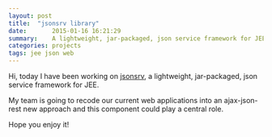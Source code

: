 ```yaml
---
layout: post
title:  "jsonsrv library"
date:       2015-01-16 16:21:29
summary:    A lightweight, jar-packaged, json service framework for JEE (servlet-based).
categories: projects
tags: jee json web
---
```


Hi, today I have been working on [jsonsrv](https://github.com/brutusin/brutusin/tree/master/jsonsrv), a lightweight, jar-packaged, json service framework for JEE.

My team is going to recode our current web applications into an ajax-json-rest new approach and this component could play a central role.

Hope you enjoy it!